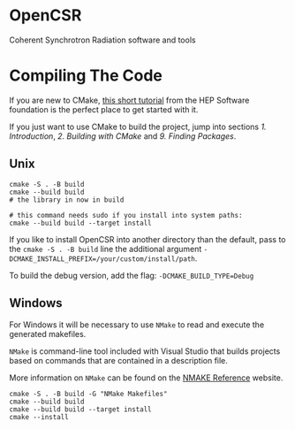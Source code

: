# OpenCSR
Coherent Synchrotron Radiation software and tools

# Compiling The Code

If you are new to CMake, [this short tutorial](https://hsf-training.github.io/hsf-training-cmake-webpage/) from the HEP Software foundation is the perfect place to get started with it.

If you just want to use CMake to build the project, jump into sections *1. Introduction*, *2. Building with CMake* and *9. Finding Packages*.

## Unix

```shell script
cmake -S . -B build
cmake --build build
# the library in now in build

# this command needs sudo if you install into system paths:
cmake --build build --target install
```

If you like to install OpenCSR into another directory than the default, pass to the `cmake -S . -B build` line the additional argument `-DCMAKE_INSTALL_PREFIX=/your/custom/install/path`.

To build the debug version, add the flag:
`-DCMAKE_BUILD_TYPE=Debug`

## Windows

For Windows it will be necessary to use `NMake` to read and execute the generated makefiles.

`NMake` is command-line tool included with Visual Studio that builds projects based on commands that are contained in a description file.

More information on `NMake` can be found on the [NMAKE Reference](https://docs.microsoft.com/en-us/cpp/build/reference/nmake-reference?view=msvc-160) website.

```shell script
cmake -S . -B build -G "NMake Makefiles"
cmake --build build
cmake --build build --target install
cmake --install
```
